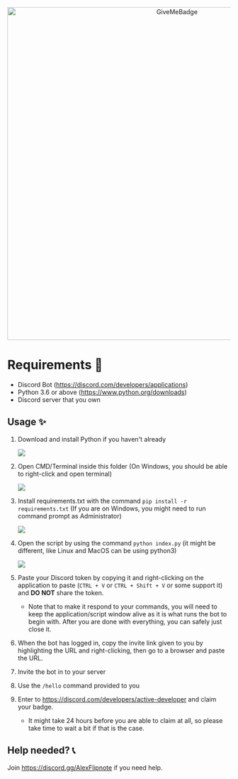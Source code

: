 <p align="center">
  <img alt="GiveMeBadge" src="https://i.alexflipnote.dev/6DKsc2i.png" width="750px">
</p>

# Requirements 🧾
- Discord Bot (https://discord.com/developers/applications)
- Python 3.6 or above (https://www.python.org/downloads)
- Discord server that you own

## Usage ✨
1. Download and install Python if you haven't already

   ![](https://i.alexflipnote.dev/2Ucs5Hf.png)
2. Open CMD/Terminal inside this folder (On Windows, you should be able to right-click and open terminal)

   ![](https://i.alexflipnote.dev/7PvV4Eo.png)
3. Install requirements.txt with the command `pip install -r requirements.txt`
   (If you are on Windows, you might need to run command prompt as Administrator)

   ![](https://i.alexflipnote.dev/4QPnZiX.gif)

4. Open the script by using the command `python index.py` (it might be different, like Linux and MacOS can be using python3)

   ![](https://i.alexflipnote.dev/9BNt3XM.png)
5. Paste your Discord token by copying it and right-clicking on the application to paste (`CTRL + V` or `CTRL + Shift + V` or some support it) and **DO NOT** share the token.
   - Note that to make it respond to your commands, you will need to keep the application/script window alive as it is what runs the bot to begin with. After you are done with everything, you can safely just close it.
6. When the bot has logged in, copy the invite link given to you by highlighting the URL and right-clicking, then go to a browser and paste the URL.
7. Invite the bot in to your server
8. Use the `/hello` command provided to you
9. Enter to https://discord.com/developers/active-developer and claim your badge.
   - It might take 24 hours before you are able to claim at all, so please take time to wait a bit if that is the case.

## Help needed? 📞
Join https://discord.gg/AlexFlipnote if you need help.
